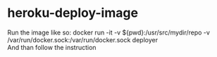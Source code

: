 # heroku-deploy-image

Run the image like so: docker run -it -v ${pwd}:/usr/src/mydir/repo -v /var/run/docker.sock:/var/run/docker.sock deployer
<br />
And than follow the instruction
